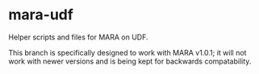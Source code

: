 # mara-udf
Helper scripts and files for MARA on UDF.

This branch is specifically designed to work with MARA v1.0.1; it will not work with newer versions and is being kept for backwards compatability. 
